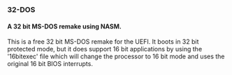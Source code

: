 ### 32-DOS
#### A 32 bit MS-DOS remake using NASM.
This is a free 32 bit MS-DOS remake for the UEFI. It boots in 32 bit protected mode, but it does support 16 bit applications by using the '16bitexec' file which will change the processor to 16 bit mode and uses the original 16 bit BIOS interrupts.
